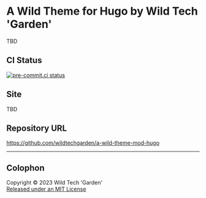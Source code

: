 # A Wild Theme for Hugo by Wild Tech 'Garden'

TBD

## CI Status

[![pre-commit.ci
status](https://results.pre-commit.ci/badge/github/wildtechgarden/a-wild-theme-mod-hugo/main.svg)](https://results.pre-commit.ci/latest/github/wildtechgarden/a-wild-theme-mod-hugo/main)

## Site

TBD

## Repository URL

<https://github.com/wildtechgarden/a-wild-theme-mod-hugo>

-------

## Colophon

Copyright © 2023 Wild Tech 'Garden'  
[Released under an MIT License](LICENSE)
